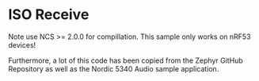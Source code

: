 
# ISO Receive

Note use NCS >= 2.0.0 for compillation. This sample only works on nRF53 devices!

Furthermore, a lot of this code has been copied from the Zephyr GitHub Repository as well as the Nordic 5340 Audio sample application.

